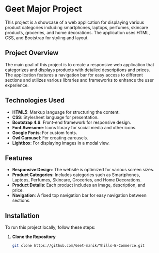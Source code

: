# Geet Major Project

This project is a showcase of a web application for displaying various product categories including smartphones, laptops, perfumes, skincare products, groceries, and home decorations. The application uses HTML, CSS, and Bootstrap for styling and layout.

## Project Overview

The main goal of this project is to create a responsive web application that categorizes and displays products with detailed descriptions and prices. The application features a navigation bar for easy access to different sections and utilizes various libraries and frameworks to enhance the user experience.

## Technologies Used

- **HTML5**: Markup language for structuring the content.
- **CSS**: Stylesheet language for presentation.
- **Bootstrap 4.6**: Front-end framework for responsive design.
- **Font Awesome**: Icons library for social media and other icons.
- **Google Fonts**: For custom fonts.
- **Owl Carousel**: For creating carousels.
- **Lightbox**: For displaying images in a modal view.

## Features

- **Responsive Design**: The website is optimized for various screen sizes.
- **Product Categories**: Includes categories such as Smartphones, Laptops, Perfumes, Skincare, Groceries, and Home Decorations.
- **Product Details**: Each product includes an image, description, and price.
- **Navigation**: A fixed top navigation bar for easy navigation between sections.

## Installation

To run this project locally, follow these steps:

1. **Clone the Repository**

   ```bash
   git clone https://github.com/Geet-manik/Yhills-E-Commerce.git
